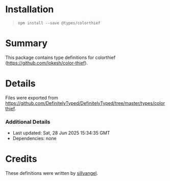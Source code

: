# Installation
> `npm install --save @types/colorthief`

# Summary
This package contains type definitions for colorthief (https://github.com/lokesh/color-thief).

# Details
Files were exported from https://github.com/DefinitelyTyped/DefinitelyTyped/tree/master/types/colorthief.

### Additional Details
 * Last updated: Sat, 28 Jun 2025 15:34:35 GMT
 * Dependencies: none

# Credits
These definitions were written by [sillyangel](https://github.com/sillyangel).
